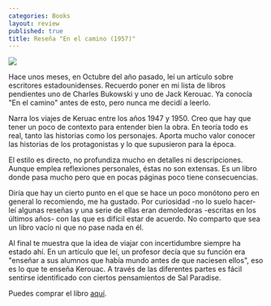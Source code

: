 ```yaml
---
categories: Books
layout: review
published: true
title: Reseña "En el camino (1957)"
---
```

![](http://i.imgur.com/BDopEth.jpg)

Hace unos meses, en Octubre del año pasado, leí un artículo sobre escritores estadounidenses. Recuerdo poner en mi lista de libros pendientes uno de Charles Bukowski y uno de Jack Kerouac. Ya conocía "En el camino" antes de esto, pero nunca me decidí a leerlo.

Narra los viajes de Keruac entre los años 1947 y 1950. Creo que hay que tener un poco de contexto para entender bien la obra. En teoría todo es real, tanto las historias como los personajes. Aporta mucho valor conocer las historias de los protagonistas y lo que supusieron para la época.

El estilo es directo, no profundiza mucho en detalles ni descripciones. Aunque emplea reflexiones personales, éstas no son extensas. Es un libro donde pasa mucho pero que en pocas páginas poco tiene consecuencias.

Diría que hay un cierto punto en el que se hace un poco monótono pero en general lo recomiendo, me ha gustado. Por curiosidad -no lo suelo hacer- leí algunas reseñas y una serie de ellas eran demoledoras -escritas en los últimos años- con las que es difícil estar de acuerdo. No comparto que sea un libro vacío ni que no pase nada en él.

Al final te muestra que la idea de viajar con incertidumbre siempre ha estado ahí. En un artículo que leí, un profesor decía que su función era "enseñar a sus alumnos que había mundo antes de que naciesen ellos", eso es lo que te enseña Kerouac. A través de las diferentes partes es fácil sentirse identificado con ciertos pensamientos de Sal Paradise.

Puedes comprar el libro [aquí](https://www.amazon.es/dp/8433920146).
